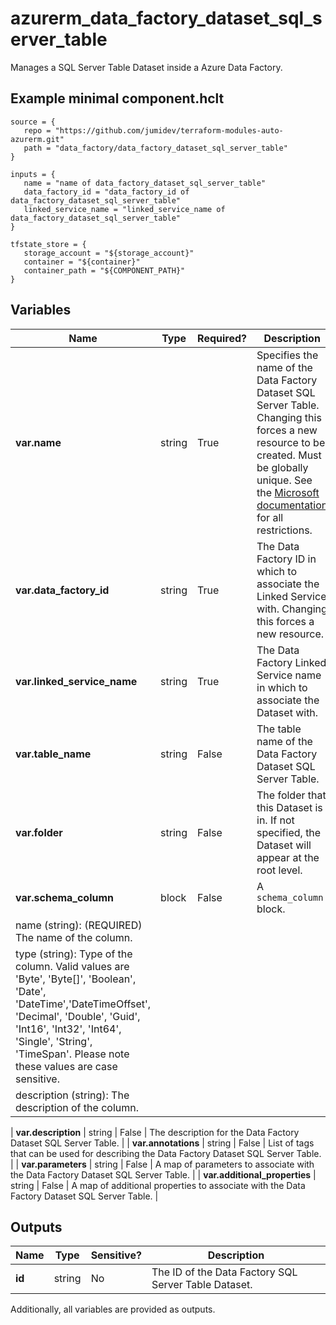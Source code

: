 # azurerm_data_factory_dataset_sql_server_table

Manages a SQL Server Table Dataset inside a Azure Data Factory.

## Example minimal component.hclt

```hcl
source = {
   repo = "https://github.com/jumidev/terraform-modules-auto-azurerm.git" 
   path = "data_factory/data_factory_dataset_sql_server_table" 
}

inputs = {
   name = "name of data_factory_dataset_sql_server_table" 
   data_factory_id = "data_factory_id of data_factory_dataset_sql_server_table" 
   linked_service_name = "linked_service_name of data_factory_dataset_sql_server_table" 
}

tfstate_store = {
   storage_account = "${storage_account}" 
   container = "${container}" 
   container_path = "${COMPONENT_PATH}" 
}

```

## Variables

| Name | Type | Required? |  Description |
| ---- | ---- | --------- |  ----------- |
| **var.name** | string | True | Specifies the name of the Data Factory Dataset SQL Server Table. Changing this forces a new resource to be created. Must be globally unique. See the [Microsoft documentation](https://docs.microsoft.com/azure/data-factory/naming-rules) for all restrictions. | 
| **var.data_factory_id** | string | True | The Data Factory ID in which to associate the Linked Service with. Changing this forces a new resource. | 
| **var.linked_service_name** | string | True | The Data Factory Linked Service name in which to associate the Dataset with. | 
| **var.table_name** | string | False | The table name of the Data Factory Dataset SQL Server Table. | 
| **var.folder** | string | False | The folder that this Dataset is in. If not specified, the Dataset will appear at the root level. | 
| **var.schema_column** | block | False | A `schema_column` block. | | `schema_column` block structure: || 
|   name (string): (REQUIRED) The name of the column. ||
|   type (string): Type of the column. Valid values are 'Byte', 'Byte[]', 'Boolean', 'Date', 'DateTime','DateTimeOffset', 'Decimal', 'Double', 'Guid', 'Int16', 'Int32', 'Int64', 'Single', 'String', 'TimeSpan'. Please note these values are case sensitive. ||
|   description (string): The description of the column. ||

| **var.description** | string | False | The description for the Data Factory Dataset SQL Server Table. | 
| **var.annotations** | string | False | List of tags that can be used for describing the Data Factory Dataset SQL Server Table. | 
| **var.parameters** | string | False | A map of parameters to associate with the Data Factory Dataset SQL Server Table. | 
| **var.additional_properties** | string | False | A map of additional properties to associate with the Data Factory Dataset SQL Server Table. | 



## Outputs

| Name | Type | Sensitive? | Description |
| ---- | ---- | --------- | --------- |
| **id** | string | No  | The ID of the Data Factory SQL Server Table Dataset. | 

Additionally, all variables are provided as outputs.

